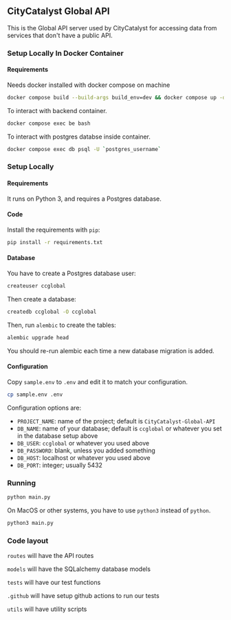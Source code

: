 ## CityCatalyst Global API

This is the Global API server used by CityCatalyst for accessing data from services that don't have a public API.

### Setup Locally In Docker Container
#### Requirements
Needs docker installed with docker compose on machine

```bash
docker compose build --build-args build_env=dev && docker compose up -d && docker compose logs -f --tail 100
```
To interact with backend container.
```bash
docker compose exec be bash
```
To interact with postgres databse inside container.
```bash
docker compose exec db psql -U `postgres_username`
```
### Setup Locally
#### Requirements

It runs on Python 3, and requires a Postgres database.

#### Code

Install the requirements with `pip`:

```bash
pip install -r requirements.txt
```

#### Database

You have to create a Postgres database user:

```bash
createuser ccglobal
```

Then create a database:

```bash
createdb ccglobal -O ccglobal
```

Then, run `alembic` to create the tables:

```bash
alembic upgrade head
```

You should re-run alembic each time a new database migration is added.

#### Configuration

Copy `sample.env` to `.env` and edit it to match your configuration.

```bash
cp sample.env .env
```

Configuration options are:

- `PROJECT_NAME`: name of the project; default is `CityCatalyst-Global-API`
- `DB_NAME`: name of your database; default is `ccglobal` or whatever
    you set in the database setup above
- `DB_USER`: `ccglobal` or whatever you used above
- `DB_PASSWORD`: blank, unless you added something
- `DB_HOST`: localhost or whatever you used above
- `DB_PORT`: integer; usually 5432

### Running

```bash
python main.py
```

On MacOS or other systems, you have to use `python3` instead of `python`.

```bash
python3 main.py
```

### Code layout

`routes` will have the API routes

`models` will have the SQLalchemy database models

`tests` will have our test functions

`.github` will have setup github actions to run our tests

`utils` will have utility scripts

